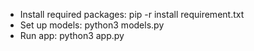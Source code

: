 - Install required packages: pip -r install requirement.txt
- Set up models: python3 models.py
- Run app: python3 app.py